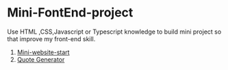 # Mini-FontEnd-project
Use HTML ,CSS,Javascript or Typescript knowledge to build mini project so that improve my front-end skill.

1. [Mini-website-start](https://q10viking.github.io/Mini-FrontEnd-project/01%20mini-website/)
2. [Quote Generator](https://q10viking.github.io/Mini-FrontEnd-project/04%20quote/)

